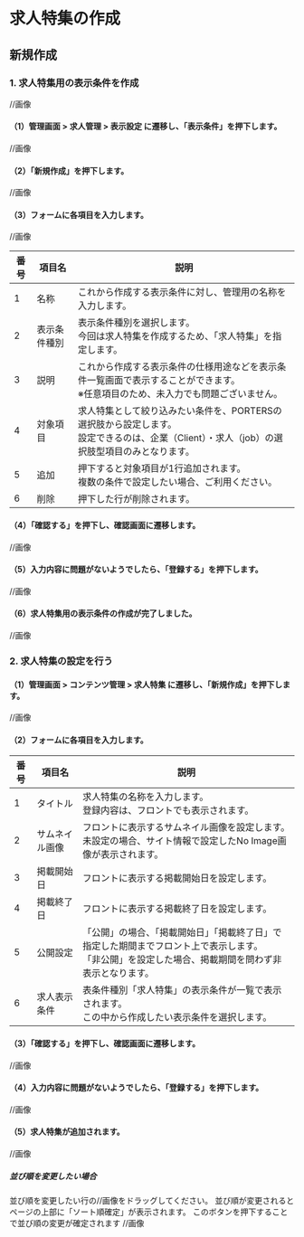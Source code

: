 # 求人特集の作成

## 新規作成

### 1. 求人特集用の表示条件を作成
//画像

#### （1）管理画面 > 求人管理 > 表示設定 に遷移し、「表示条件」を押下します。
//画像

#### （2）「新規作成」を押下します。
//画像

#### （3）フォームに各項目を入力します。
//画像

番号 | 項目名 | 説明
------------- | ------------- | ------------- |  
1 | 名称 | これから作成する表示条件に対し、管理用の名称を入力します。
2 | 表示条件種別 | 表示条件種別を選択します。<br>今回は求人特集を作成するため、「求人特集」を指定します。
3 | 説明 | これから作成する表示条件の仕様用途などを表示条件一覧画面で表示することができます。<br>※任意項目のため、未入力でも問題ございません。
4 | 対象項目 | 求人特集として絞り込みたい条件を、PORTERSの選択肢から設定します。<br>設定できるのは、企業（Client）・求人（job）の選択肢型項目のみとなります。
5 | 追加 | 押下すると対象項目が1行追加されます。<br>複数の条件で設定したい場合、ご利用ください。
6 | 削除 | 押下した行が削除されます。

#### （4）「確認する」を押下し、確認画面に遷移します。
//画像

#### （5）入力内容に問題がないようでしたら、「登録する」を押下します。
//画像

#### （6）求人特集用の表示条件の作成が完了しました。
//画像

### 2. 求人特集の設定を行う

#### （1）管理画面 > コンテンツ管理 > 求人特集 に遷移し、「新規作成」を押下します。
//画像

#### （2）フォームに各項目を入力します。
番号 | 項目名 | 説明
------------- | ------------- | ------------- |  
1 | タイトル | 求人特集の名称を入力します。<br>登録内容は、フロントでも表示されます。
2 | サムネイル画像 | フロントに表示するサムネイル画像を設定します。<br>未設定の場合、サイト情報で設定したNo Image画像が表示されます。
3 | 掲載開始日 | フロントに表示する掲載開始日を設定します。
4 | 掲載終了日 | フロントに表示する掲載終了日を設定します。
5 | 公開設定 | 「公開」の場合、「掲載開始日」「掲載終了日」で指定した期間までフロント上で表示します。<br>「非公開」を設定した場合、掲載期間を問わず非表示となります。
6 | 求人表示条件 | 表条件種別「求人特集」の表示条件が一覧で表示されます。<br>この中から作成したい表示条件を選択します。

#### （3）「確認する」を押下し、確認画面に遷移します。
//画像

#### （4）入力内容に問題がないようでしたら、「登録する」を押下します。
//画像

#### （5）求人特集が追加されます。
//画像

##### 並び順を変更したい場合
並び順を変更したい行の//画像をドラッグしてください。
並び順が変更されるとページの上部に「ソート順確定」が表示されます。
このボタンを押下することで並び順の変更が確定されます
//画像